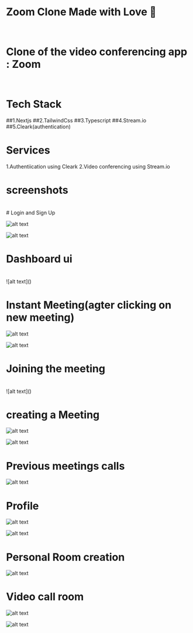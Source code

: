 # Zoom Clone Made with Love 💖

<br/>

# Clone of the video conferencing app : Zoom
<br/>


# Tech Stack

##1.Nextjs
##2.TailwindCss
##3.Typescript
##4.Stream.io
##5.Cleark(authentication)

# Services

1.Authentiication using Cleark 
2.Video conferencing using Stream.io




# screenshots
<br/>
# Login and Sign Up
<br/>

![alt text](<Screenshot (42).png>)

![alt text](<Screenshot (43).png>)


# Dashboard ui
<br/>
![alt text](<Screenshot (40).png>)


# Instant Meeting(agter clicking on new meeting)

![alt text](<Screenshot (34).png>)


![alt text](<Screenshot (37).png>)

# Joining the meeting
<br/>
![alt text](<Screenshot (35).png>)

# creating a Meeting

![alt text](<Screenshot (36).png>)

![alt text](<Screenshot (37)-1.png>)

# Previous meetings calls

![alt text](<Screenshot (38).png>)


# Profile

![alt text](<Screenshot (40)-1.png>)

![alt text](<Screenshot (41)-1.png>)


# Personal Room creation

![alt text](<Screenshot (39).png>)



# Video call room
![alt text](<Screenshot (44).png>)

![alt text](<Screenshot (45).png>)

